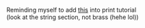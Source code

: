 Reminding myself to add [this](https://www.tutorialspoint.com/python/python_variable_types.htm) into print tutorial  
(look at the string section, not brass (hehe lol))
